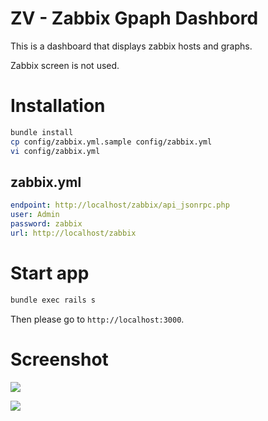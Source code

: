 # ZV - Zabbix Gpaph Dashbord

This is a dashboard that displays zabbix hosts and graphs.

Zabbix screen is not used.

# Installation

```sh
bundle install
cp config/zabbix.yml.sample config/zabbix.yml
vi config/zabbix.yml
```

## zabbix.yml

```yaml
endpoint: http://localhost/zabbix/api_jsonrpc.php
user: Admin
password: zabbix
url: http://localhost/zabbix
```

# Start app

```sh
bundle exec rails s
```

Then please go to `http://localhost:3000`.

# Screenshot

![](https://i.gyazo.com/b64bf2f741f22304b52f9593d894def1.png)

![](https://i.gyazo.com/84be6a93ff92440145b9fe4cef85b609.png)
